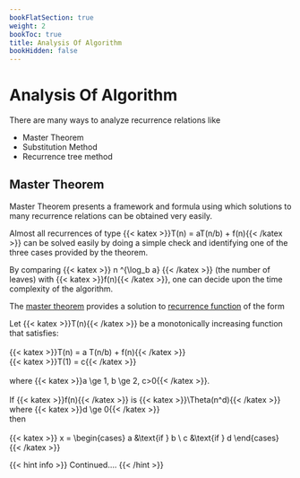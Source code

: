 ```yaml
---
bookFlatSection: true
weight: 2
bookToc: true
title: Analysis Of Algorithm
bookHidden: false
---
```

# Analysis Of Algorithm

There are many ways to analyze recurrence relations like
- Master Theorem
- Substitution Method
- Recurrence tree method

## Master Theorem

Master Theorem presents a framework and formula using which solutions to many recurrence
relations can be obtained very easily. 

Almost all recurrences of type {{< katex >}}T(n) = aT(n/b) + f(n){{< /katex >}} can
be solved easily by doing a simple check and identifying one of the three cases provided by the theorem. 

By comparing {{< katex >}} n ^{\log_b a}  {{< /katex >}} (the number of leaves) with {{< katex >}}f(n){{< /katex >}}, one can decide upon
the time complexity of the algorithm.

The [master theorem](https://en.wikipedia.org/wiki/Master_theorem_(analysis_of_algorithms)) provides
a solution to [recurrence function](https://en.wikipedia.org/wiki/Recursive_algorithm) of the form


Let {{< katex >}}T(n){{< /katex >}} be a monotonically increasing function that satisfies:
<br>
<br>
{{< katex >}}T(n) = a T(n/b) + f(n){{< /katex >}}
<br>
{{< katex >}}T(1) = c{{< /katex >}}
<br>
<br>
where {{< katex >}}a \ge 1, b \ge 2, c>0{{< /katex >}}.
<br>
<br>
If {{< katex >}}f(n){{< /katex >}} is {{< katex >}}\Theta(n^d){{< /katex >}} where {{< katex >}}d \ge 0{{< /katex >}}
<br>
then
<br>
<br>
{{< katex >}}
x = \begin{cases}
a &\text{if } b \\
c &\text{if } d
\end{cases}
{{< /katex >}}


{{< hint info >}}
Continued....
{{< /hint >}}